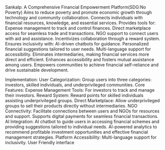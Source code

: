 Sankalp: A Comprehensive Financial Empowerment Platform(SDG:No Poverty) Aims to reduce poverty and promote economic growth through technology and community collaboration. Connects individuals with financial resources, knowledge, and essential services. Provides tools for: Expense management to track and control finances. Direct marketplace access for seamless trade and transactions. NGO support to connect users with aid and assistance. Incentivizes collaboration through a reward system. Ensures inclusivity with: AI-driven chatbots for guidance. Personalized financial suggestions tailored to user needs. Multi-language support for accessibility. Eliminates intermediaries, making financial services more direct and efficient. Enhances accessibility and fosters mutual assistance among users. Empowers communities to achieve financial self-reliance and drive sustainable development.

Implementation: User Categorization: Group users into three categories: investors, skilled individuals, and underprivileged communities. Core Features: Expense Management Tools: For investors to track and manage their investors. Reward System: Reward points for skilled individuals assisting underprivileged groups. Direct Marketplace: Allow underprivileged groups to sell their products directly without intermediaries. NGO Connectivity: Facilitate connections between users and NGOs for resources and support. Supports digital payments for seamless financial transactions. AI Integration: AI chatbot to guide users in accessing financial schemes and providing suggestions tailored to individual needs. AI-powered analytics to recommend profitable investment opportunities and effective financial management strategies. Platform Accessibility: Multi-language support for inclusivity. User Friendly interface
